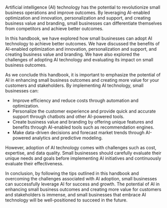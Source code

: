 

Artificial intelligence (AI) technology has the potential to revolutionize small business operations and improve outcomes. By leveraging AI-enabled optimization and innovation, personalization and support, and creating business value and branding, small businesses can differentiate themselves from competitors and achieve better outcomes.

In this handbook, we have explored how small businesses can adopt AI technology to achieve better outcomes. We have discussed the benefits of AI-enabled optimization and innovation, personalization and support, and creating business value and branding. We have also explored the challenges of adopting AI technology and evaluating its impact on small business outcomes.

As we conclude this handbook, it is important to emphasize the potential of AI in enhancing small business outcomes and creating more value for your customers and stakeholders. By implementing AI technology, small businesses can:

* Improve efficiency and reduce costs through automation and optimization.
* Personalize the customer experience and provide quick and accurate support through chatbots and other AI-powered tools.
* Create business value and branding by offering unique features and benefits through AI-enabled tools such as recommendation engines.
* Make data-driven decisions and forecast market trends through AI-powered analytics and predictive modeling.

However, adoption of AI technology comes with challenges such as cost, expertise, and data quality. Small businesses should carefully evaluate their unique needs and goals before implementing AI initiatives and continuously evaluate their effectiveness.

In conclusion, by following the tips outlined in this handbook and overcoming the challenges associated with AI adoption, small businesses can successfully leverage AI for success and growth. The potential of AI in enhancing small business outcomes and creating more value for customers and stakeholders is immense, and small businesses that embrace AI technology will be well-positioned to succeed in the future.
